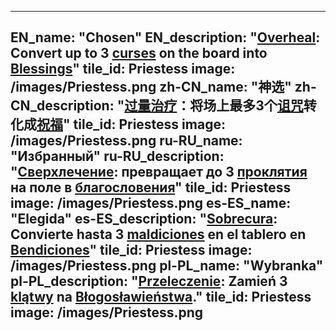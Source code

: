 ---

EN_name: "Chosen"
EN_description: "<u>Overheal</u>: Convert up to 3 <u>curses</u> on the board into <u>Blessings</u>"
tile_id: Priestess
image: /images/Priestess.png
zh-CN_name: "神选"
zh-CN_description: "<u>过量治疗</u>：将场上最多3个<u>诅咒</u>转化成<u>祝福</u>"
tile_id: Priestess
image: /images/Priestess.png
ru-RU_name: "Избранный"
ru-RU_description: "<u>Сверхлечение</u>: превращает до 3 <u>проклятия</u> на поле в <u>благословения</u>"
tile_id: Priestess
image: /images/Priestess.png
es-ES_name: "Elegida"
es-ES_description: "<u>Sobrecura</u>: Convierte hasta 3 <u>maldiciones</u> en el tablero en <u>Bendiciones</u>"
tile_id: Priestess
image: /images/Priestess.png
pl-PL_name: "Wybranka"
pl-PL_description: "<u>Przeleczenie</u>: Zamień 3 <u>klątwy</u> na <u>Błogosławieństwa</u>."
tile_id: Priestess
image: /images/Priestess.png
---